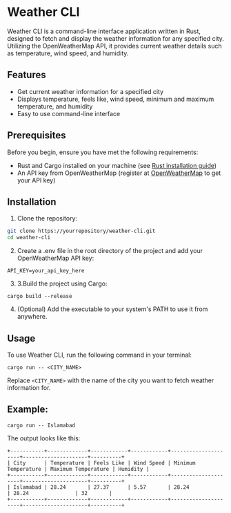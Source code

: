 # Weather CLI

Weather CLI is a command-line interface application written in Rust, designed to fetch and display the weather information for any specified city. Utilizing the OpenWeatherMap API, it provides current weather details such as temperature, wind speed, and humidity.

## Features

- Get current weather information for a specified city
- Displays temperature, feels like, wind speed, minimum and maximum temperature, and humidity
- Easy to use command-line interface

## Prerequisites

Before you begin, ensure you have met the following requirements:
- Rust and Cargo installed on your machine (see [Rust installation guide](https://www.rust-lang.org/tools/install))
- An API key from OpenWeatherMap (register at [OpenWeatherMap](https://openweathermap.org/appid) to get your API key)

## Installation

1. Clone the repository:
```bash
git clone https://yourrepository/weather-cli.git
cd weather-cli
```
2. Create a .env file in the root directory of the project and add your OpenWeatherMap API key:
```
API_KEY=your_api_key_here
```

3. 3.Build the project using Cargo:
```
cargo build --release
```

4. (Optional) Add the executable to your system's PATH to use it from anywhere.

## Usage
To use Weather CLI, run the following command in your terminal:
```
cargo run -- <CITY_NAME>
```
Replace `<CITY_NAME>` with the name of the city you want to fetch weather information for.

## Example:
```
cargo run -- Islamabad
```
The output looks like this:
```
+-----------+-------------+------------+------------+---------------------+---------------------+----------+
| City      | Temperature | Feels Like | Wind Speed | Minimum Temperature | Maximum Temperature | Humidity |
+-----------+-------------+------------+------------+---------------------+---------------------+----------+
| Islamabad | 28.24       | 27.37      | 5.57       | 28.24               | 28.24               | 32       |
+-----------+-------------+------------+------------+---------------------+---------------------+----------+
```